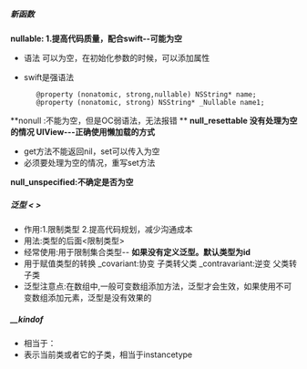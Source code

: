 ##### 新函数
 
**nullable: 1.提高代码质量，配合swift--可能为空**

- 语法  可以为空，在初始化参数的时候，可以添加属性
- swift是强语法

         @property (nonatomic, strong,nullable) NSString* name;
         @property (nonatomic, strong) NSString* _Nullable name1;

**nonull :不能为空，但是OC弱语法，无法报错   **
**null_resettable  没有处理为空的情况 UIView---正确使用懒加载的方式**
-  get方法不能返回nil，set可以传入为空
-  必须要处理为空的情况，重写set方法

**null_unspecified:不确定是否为空**



##### 泛型 <  *>*

- 作用:1.限制类型 2.提高代码规划，减少沟通成本
- 用法:类型的后面<限制类型>
- 经常使用:用于限制集合类型--
**如果没有定义泛型。默认类型为id**
- 用于赋值类型的转换
  _covariant:协变 子类转父类
  _contravariant:逆变  父类转子类
- 泛型注意点:在数组中,一般可变数组添加方法，泛型才会生效，如果使用不可变数组添加元素，泛型是没有效果的

##### __kindof
- 相当于：
- 表示当前类或者它的子类，相当于instancetype  
  